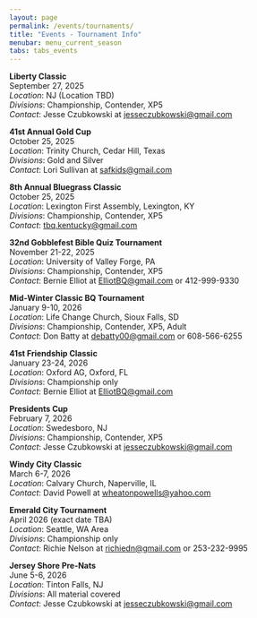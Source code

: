 ```yaml
---
layout: page
permalink: /events/tournaments/
title: "Events - Tournament Info"
menubar: menu_current_season
tabs: tabs_events
---
```


**Liberty Classic**\
September 27, 2025\
_Location_: NJ (Location TBD)\
_Divisions_: Championship, Contender, XP5\
_Contact_: Jesse Czubkowski at [jesseczubkowski@gmail.com](mailto:jesseczubkowski@gmail.com)

**41st Annual Gold Cup**\
October 25, 2025\
_Location_: Trinity Church, Cedar Hill, Texas\
_Divisions_: Gold and Silver\
_Contact_: Lori Sullivan at [safkids@gmail.com](mailto:safkids@gmail.com)

**8th Annual Bluegrass Classic**\
October 25, 2025\
_Location_: Lexington First Assembly, Lexington, KY\
_Divisions_: Championship, Contender, XP5\
_Contact_: [tbq.kentucky@gmail.com](mailto:tbq.kentucky@gmail.com)

**32nd Gobblefest Bible Quiz Tournament**\
November 21-22, 2025\
_Location_: University of Valley Forge, PA\
_Divisions_: Championship, Contender, XP5\
_Contact_: Bernie Elliot at [ElliotBQ@gmail.com](mailto:ElliotBQ@gmail.com) or 412-999-9330

**Mid-Winter Classic BQ Tournament**\
January 9-10, 2026\
_Location_: Life Change Church, Sioux Falls, SD\
_Divisions_: Championship, Contender, XP5, Adult\
_Contact_: Don Batty at [debatty00@gmail.com](mailto:debatty00@gmail.com) or 608-566-6255

**41st Friendship Classic**\
January 23-24, 2026\
_Location_: Oxford AG, Oxford, FL\
_Divisions_: Championship only\
_Contact_: Bernie Elliot at [ElliotBQ@gmail.com](mailto:ElliotBQ@gmail.com)

**Presidents Cup**\
February 7, 2026\
_Location_: Swedesboro, NJ\
_Divisions_: Championship, Contender, XP5\
_Contact_: Jesse Czubkowski at [jesseczubkowski@gmail.com](mailto:jesseczubkowski@gmail.com)

**Windy City Classic**\
March 6-7, 2026\
_Location_: Calvary Church, Naperville, IL\
_Contact_: David Powell at [wheatonpowells@yahoo.com](mailto:wheatonpowells@yahoo.com)

**Emerald City Tournament**\
April 2026 (exact date TBA)\
_Location_: Seattle, WA Area\
_Divisions_: Championship only\
_Contact_: Richie Nelson at [richiedn@gmail.com](mailto:richiedn@gmail.com) or 253-232-9995

**Jersey Shore Pre-Nats**\
June 5-6, 2026\
_Location_: Tinton Falls, NJ\
_Divisions_: All material covered\
_Contact_: Jesse Czubkowski at [jesseczubkowski@gmail.com](mailto:jesseczubkowski@gmail.com)
